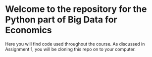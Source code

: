 # Welcome to the repository for the Python part of Big Data for Economics

Here you will find code used throughout the course. As discussed in Assignment 1, you will be cloning this repo on to your computer.
